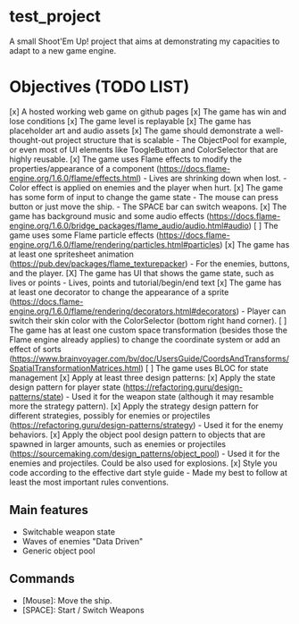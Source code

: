 # test_project

A small Shoot'Em Up! project that aims at demonstrating my capacities to adapt to a new game engine.

# Objectives (TODO LIST)
[x] A hosted working web game on github pages
[x] The game has win and lose conditions
[x] The game level is replayable
[x] The game has placeholder art and audio assets
[x] The game should demonstrate a well-thought-out project structure that is scalable
    - The ObjectPool<T> for example, or even most of UI elements like ToogleButton and ColorSelector that are highly reusable.
[x] The game uses Flame effects to modify the properties/appearance of a component (https://docs.flame-engine.org/1.6.0/flame/effects.html)
    - Lives are shrinking down when lost.
    - Color effect is applied on enemies and the player when hurt.
[x] The game has some form of input to change the game state
    - The mouse can press button or just move the ship.
    - The SPACE bar can switch weapons.
[x] The game has background music and some audio effects (https://docs.flame-engine.org/1.6.0/bridge_packages/flame_audio/audio.html#audio)
[ ] The game uses some Flame particle effects (https://docs.flame-engine.org/1.6.0/flame/rendering/particles.html#particles)
[x] The game has at least one spritesheet animation (https://pub.dev/packages/flame_texturepacker)
    - For the enemies, buttons, and the player.
[X] The game has UI that shows the game state, such as lives or points
    - Lives, points and tutorial/begin/end text
[x] The game has at least one decorator to change the appearance of a sprite (https://docs.flame-engine.org/1.6.0/flame/rendering/decorators.html#decorators)
    - Player can switch their skin color with the ColorSelector (bottom right hand corner).
[ ] The game has at least one custom space transformation (besides those the Flame engine already applies) to change the coordinate system or add an effect of sorts (https://www.brainvoyager.com/bv/doc/UsersGuide/CoordsAndTransforms/SpatialTransformationMatrices.html)
[ ] The game uses BLOC for state management
[x] Apply at least three design patterns:
[x] Apply the state design pattern for player state (https://refactoring.guru/design-patterns/state)
    - Used it for the weapon state (although it may resamble more the strategy pattern).
[x] Apply the strategy design pattern for different strategies, possibly for enemies or projectiles (https://refactoring.guru/design-patterns/strategy)
    - Used it for the enemy behaviors.
[x] Apply the object pool design pattern to objects that are spawned in larger amounts, such as enemies or projectiles (https://sourcemaking.com/design_patterns/object_pool)
    - Used it for the enemies and projectiles. Could be also used for explosions.
[x] Style you code according to the effective dart style guide 
    - Made my best to follow at least the most important rules conventions.


## Main features

- Switchable weapon state
- Waves of enemies "Data Driven"
- Generic object pool


## Commands

- [Mouse]: Move the ship.
- [SPACE]: Start / Switch Weapons